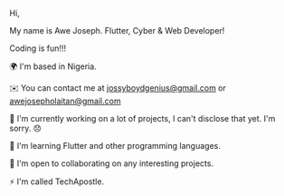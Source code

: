 Hi,

My name is Awe Joseph.
Flutter, Cyber & Web Developer!

Coding is fun!!!

 🌍  I'm based in Nigeria.
 
 ✉️  You can contact me at jossyboydgenius@gmail.com or awejosepholaitan@gmail.com
 
 🚀  I'm currently working on a lot of projects, I can't disclose that yet. I'm sorry. 😞
 
 🧠  I'm learning Flutter and other programming languages.
 
 🤝  I'm open to collaborating on any interesting projects.
 
 ⚡  I'm called TechApostle.
